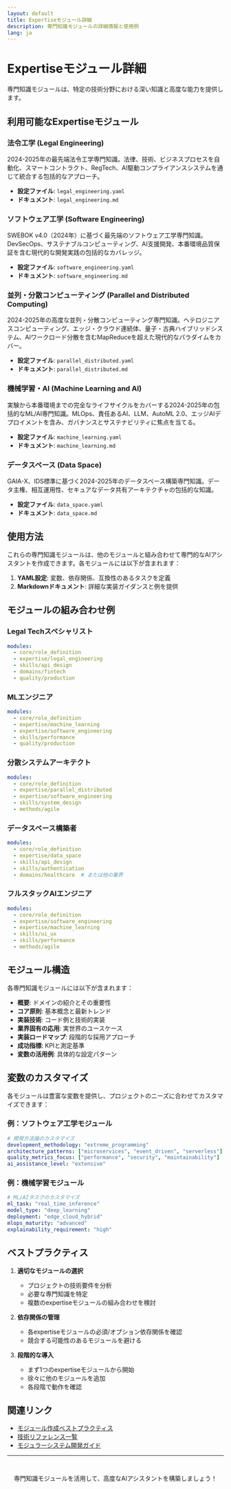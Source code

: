 ```yaml
---
layout: default
title: Expertiseモジュール詳細
description: 専門知識モジュールの詳細情報と使用例
lang: ja
---
```


# Expertiseモジュール詳細

専門知識モジュールは、特定の技術分野における深い知識と高度な能力を提供します。

## 利用可能なExpertiseモジュール

### 法令工学 (Legal Engineering)
2024-2025年の最先端法令工学専門知識。法律、技術、ビジネスプロセスを自動化、スマートコントラクト、RegTech、AI駆動コンプライアンスシステムを通じて統合する包括的なアプローチ。

- **設定ファイル**: `legal_engineering.yaml`
- **ドキュメント**: `legal_engineering.md`

### ソフトウェア工学 (Software Engineering)
SWEBOK v4.0（2024年）に基づく最先端のソフトウェア工学専門知識。DevSecOps、サステナブルコンピューティング、AI支援開発、本番環境品質保証を含む現代的な開発実践の包括的なカバレッジ。

- **設定ファイル**: `software_engineering.yaml`
- **ドキュメント**: `software_engineering.md`

### 並列・分散コンピューティング (Parallel and Distributed Computing)
2024-2025年の高度な並列・分散コンピューティング専門知識。ヘテロジニアスコンピューティング、エッジ・クラウド連続体、量子・古典ハイブリッドシステム、AIワークロード分散を含むMapReduceを超えた現代的なパラダイムをカバー。

- **設定ファイル**: `parallel_distributed.yaml`
- **ドキュメント**: `parallel_distributed.md`

### 機械学習・AI (Machine Learning and AI)
実験から本番環境までの完全なライフサイクルをカバーする2024-2025年の包括的なML/AI専門知識。MLOps、責任あるAI、LLM、AutoML 2.0、エッジAIデプロイメントを含み、ガバナンスとサステナビリティに焦点を当てる。

- **設定ファイル**: `machine_learning.yaml`
- **ドキュメント**: `machine_learning.md`

### データスペース (Data Space)
GAIA-X、IDS標準に基づく2024-2025年のデータスペース構築専門知識。データ主権、相互運用性、セキュアなデータ共有アーキテクチャの包括的な知識。

- **設定ファイル**: `data_space.yaml`
- **ドキュメント**: `data_space.md`

## 使用方法

これらの専門知識モジュールは、他のモジュールと組み合わせて専門的なAIアシスタントを作成できます。各モジュールには以下が含まれます：

1. **YAML設定**: 変数、依存関係、互換性のあるタスクを定義
2. **Markdownドキュメント**: 詳細な実装ガイダンスと例を提供

## モジュールの組み合わせ例

### Legal Techスペシャリスト
```yaml
modules:
  - core/role_definition
  - expertise/legal_engineering
  - skills/api_design
  - domains/fintech
  - quality/production
```

### MLエンジニア
```yaml
modules:
  - core/role_definition
  - expertise/machine_learning
  - expertise/software_engineering
  - skills/performance
  - quality/production
```

### 分散システムアーキテクト
```yaml
modules:
  - core/role_definition
  - expertise/parallel_distributed
  - expertise/software_engineering
  - skills/system_design
  - methods/agile
```

### データスペース構築者
```yaml
modules:
  - core/role_definition
  - expertise/data_space
  - skills/api_design
  - skills/authentication
  - domains/healthcare  # または他の業界
```

### フルスタックAIエンジニア
```yaml
modules:
  - core/role_definition
  - expertise/software_engineering
  - expertise/machine_learning
  - skills/ui_ux
  - skills/performance
  - methods/agile
```

## モジュール構造

各専門知識モジュールには以下が含まれます：

- **概要**: ドメインの紹介とその重要性
- **コア原則**: 基本概念と最新トレンド
- **実装技術**: コード例と技術的実装
- **業界固有の応用**: 実世界のユースケース
- **実装ロードマップ**: 段階的な採用アプローチ
- **成功指標**: KPIと測定基準
- **変数の活用例**: 具体的な設定パターン

## 変数のカスタマイズ

各モジュールは豊富な変数を提供し、プロジェクトのニーズに合わせてカスタマイズできます：

### 例：ソフトウェア工学モジュール
```yaml
# 開発方法論のカスタマイズ
development_methodology: "extreme_programming"
architecture_patterns: ["microservices", "event_driven", "serverless"]
quality_metrics_focus: ["performance", "security", "maintainability"]
ai_assistance_level: "extensive"
```

### 例：機械学習モジュール
```yaml
# ML/AIタスクのカスタマイズ
ml_task: "real_time_inference"
model_type: "deep_learning"
deployment: "edge_cloud_hybrid"
mlops_maturity: "advanced"
explainability_requirement: "high"
```

## ベストプラクティス

1. **適切なモジュールの選択**
   - プロジェクトの技術要件を分析
   - 必要な専門知識を特定
   - 複数のexpertiseモジュールの組み合わせを検討

2. **依存関係の管理**
   - 各expertiseモジュールの必須/オプション依存関係を確認
   - 競合する可能性のあるモジュールを避ける

3. **段階的な導入**
   - まず1つのexpertiseモジュールから開始
   - 徐々に他のモジュールを追加
   - 各段階で動作を確認

## 関連リンク

- [モジュール作成ベストプラクティス](../best-practices/module-creation)
- [技術リファレンス一覧](index)
- [モジュラーシステム開発ガイド](https://github.com/dobachi/AI_Instruction_Kits/blob/main/modular/DEVELOPMENT.md)

---

<div style="text-align: center; margin-top: 3em;">
  <p>専門知識モジュールを活用して、高度なAIアシスタントを構築しましょう！</p>
</div>